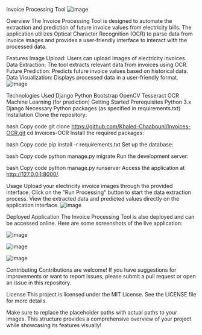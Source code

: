 Invoice Processing Tool
![image](https://github.com/user-attachments/assets/1019aec6-83df-4f0c-9383-2b895908897f)


Overview
The Invoice Processing Tool is designed to automate the extraction and prediction of future invoice values from electricity bills. The application utilizes Optical Character Recognition (OCR) to parse data from invoice images and provides a user-friendly interface to interact with the processed data.

Features
Image Upload: Users can upload images of electricity invoices.
Data Extraction: The tool extracts relevant data from invoices using OCR.
Future Prediction: Predicts future invoice values based on historical data.
Data Visualization: Displays processed data in a user-friendly format.
![image](https://github.com/user-attachments/assets/9d17d101-6486-41d0-b859-2f7f37f1af44)


Technologies Used
Django
Python
Bootstrap
OpenCV
Tesseract OCR
Machine Learning (for prediction)
Getting Started
Prerequisites
Python 3.x
Django
Necessary Python packages (as specified in requirements.txt)
Installation
Clone the repository:

bash
Copy code
git clone https://github.com/Khaled-Chaabouni/Invoices-OCR.git
cd Invoices-OCR
Install the required packages:

bash
Copy code
pip install -r requirements.txt
Set up the database:

bash
Copy code
python manage.py migrate
Run the development server:

bash
Copy code
python manage.py runserver
Access the application at http://127.0.0.1:8000/.

Usage
Upload your electricity invoice images through the provided interface.
Click on the "Run Processing" button to start the data extraction process.
View the extracted data and predicted values directly on the application interface.
![image](https://github.com/user-attachments/assets/53c798df-c953-47b3-9c36-fb48aa049a14)


Deployed Application
The Invoice Processing Tool is also deployed and can be accessed online. Here are some screenshots of the live application:

![image](https://github.com/user-attachments/assets/1630ec12-a3ed-4dfc-a892-0f444124a8bd)

![image](https://github.com/user-attachments/assets/4664a1ac-d7f5-458d-a066-eea5dc884431)

![image](https://github.com/user-attachments/assets/838251b5-a483-42f1-9a8e-83e97c3d3dcb)



Contributing
Contributions are welcome! If you have suggestions for improvements or want to report issues, please submit a pull request or open an issue in this repository.

License
This project is licensed under the MIT License. See the LICENSE file for more details.

Make sure to replace the placeholder paths with actual paths to your images. This structure provides a comprehensive overview of your project while showcasing its features visually!
